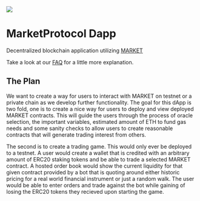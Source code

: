 <img src="https://image.ibb.co/nANcyR/logo_MARKET_banner_2.png" align="middle">

# MarketProtocol Dapp
Decentralized blockchain application utilizing [MARKET](https://github.com/MarketProject/MarketProtocol)

Take a look at our [FAQ](https://github.com/MarketProject/MarketProtocol/wiki/Frequently-Asked-Questions) for a little more explanation.

## The Plan
We want to create a way for users to interact with MARKET on testnet or a private chain as we develop further functionality. The goal for this dApp is two fold, one is to create a nice way for users to deploy and view deployed MARKET contracts.  This will guide the users through the process of oracle selection, the important variables, estimated amount of ETH to fund gas needs and some sanity checks to allow users to create reasonable contracts that will generate trading interest from others.  

The second is to create a trading game.  This would only ever be deployed to a testnet.  A user would create a wallet that is credited with an arbitrary amount of ERC20 staking tokens and be able to trade a selected MARKET contract.  A hosted order book would show the current liquidity for that given contract provided by a bot that is quoting around either historic pricing for a real world financial instrument or just a random walk.  The user would be able to enter orders and trade against the bot while gaining of losing the ERC20 tokens they recieved upon starting the game.    
